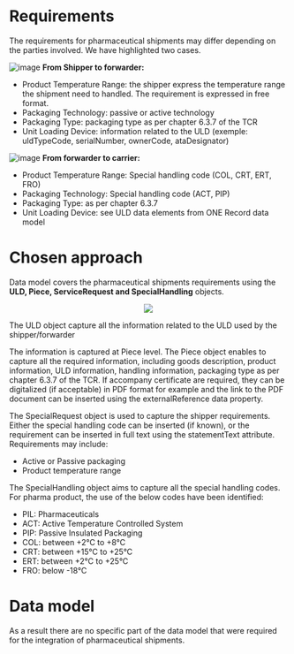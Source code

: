 # Requirements
The requirements for pharmaceutical shipments may differ depending on the parties involved. We have highlighted two cases.

 ![image](https://user-images.githubusercontent.com/58464775/161540717-d8822fe8-98be-4706-8dd2-95921ddbc4cb.png)
 **From Shipper to forwarder:**

 - Product Temperature Range: the shipper express the temperature range the shipment need to handled. The requirement is expressed in free format.
 - Packaging Technology: passive or active technology
 - Packaging Type: packaging type as per chapter 6.3.7 of the TCR
 - Unit Loading Device: information related to the ULD (exemple: uldTypeCode, serialNumber, ownerCode, ataDesignator)


![image](https://user-images.githubusercontent.com/58464775/161540770-fe4db666-d382-45a7-b899-1410a1c4e8e4.png)
  **From forwarder to carrier:**

  - Product Temperature Range: Special handling code (COL, CRT, ERT, FRO)
  - Packaging Technology: Special handling code (ACT, PIP)
  - Packaging Type: as per chapter 6.3.7
  - Unit Loading Device: see ULD data elements from ONE Record data model

# Chosen approach
Data model covers the pharmaceutical shipments requirements using the **ULD, Piece, ServiceRequest and SpecialHandling** objects.

 <p align="center"><img src="https://user-images.githubusercontent.com/58464775/161540599-509917bb-17f7-453f-b111-afe3e20b5d77.png"></p>


The ULD object capture all the information related to the ULD used by the shipper/forwarder

The information is captured at Piece level. The Piece object enables to capture all the required information, including goods description, product information, ULD information, handling information, packaging type as per chapter 6.3.7 of the TCR. If accompany certificate are required, they can be digitalized (if acceptable) in PDF format for example and the link to the PDF document can be inserted using the externalReference data property.

The SpecialRequest object is used to capture the shipper requirements. Either the special handling code can be inserted (if known), or the requirement can be inserted in full text using the statementText attribute. Requirements may include:

- Active or Passive packaging
- Product temperature range

The SpecialHandling object aims to capture all the special handling codes. For pharma product, the use of the below codes have been identified:

- PIL: Pharmaceuticals
- ACT: Active Temperature Controlled System
- PIP: Passive Insulated Packaging
- COL: between +2°C to +8°C
- CRT: between +15°C to +25°C
- ERT: between +2°C to +25°C
- FRO: below -18°C

# Data model
As a result there are no specific part of the data model that were required for the integration of pharmaceutical shipments.
